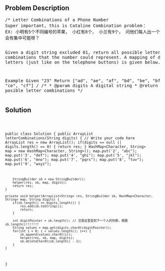 <!--
<style>
  body { font-family: Arial, sans-serif; }
  .container { max-width: 100%; margin: auto; padding: 20px; }
  .comment-block { background-color: #f9f9f9; padding: 10px; border-left: 5px solid #ccc; max-width: 50%; margin: auto;}
  .code-block { background-color: #f4f4f4; padding: 10px; border: 1px solid #ddd; }
</style>
-->

<div class='container'>
<h2>Problem Description</h2>
<div class='comment-block'>
<pre>
/* Letter Combinations of a Phone Number
Super important, this is Cataline Combination problem：
EX: 小明有5个不同编号的苹果， 小红有8个， 小兰有9个， 问他们每人出一个苹果
会有集中可能呀？


Given a digit string excluded 01, 
return all possible letter combinations that the number could represent.
A mapping of digit to letters (just like on the telephone buttons) is given below.

Example
Given "23"
Return ["ad", "ae", "af", "bd", "be", "bf", "cd", "ce", "cf"]
*/
    /**
     * @param digits A digital string
     * @return all posible letter combinations
     */
</pre>
</div>

<h2>Solution</h2>
<div class='code-block'>
<pre><code class='language-java'>

public class Solution {
    public ArrayList<String> letterCombinations(String digits) {
        // Write your code here
        ArrayList<String> res = new ArrayList<String>();
        if(digits == null || digits.length() == 0) {
            return res;
        }
        HashMap<Character, String> map = new HashMap<Character, String>();
        map.put('2', "abc");
        map.put('3', "def");
        map.put('4', "ghi");
        map.put('5', "jkl");
        map.put('6', "mno");
        map.put('7', "pqrs");
        map.put('8', "tuv");
        map.put('9', "wxyz");
        
        
        StringBuilder sb = new StringBuilder();
        helper(res, sb, map, digits);
        return res;
    }
    
    private void helper(ArrayList<String> res, StringBuilder sb, HashMap<Character, String> map, String digits) {
        if(sb.length() == digits.length()) {
            res.add(sb.toString());
            return;
        }
        
        int digitPointer = sb.length(); // 注意这里是到下一个人的判断，根据sb.length()!!!!!!!
        String values = map.get(digits.charAt(digitPointer));
        for(int i = 0; i < values.length(); i++) {
            sb.append(values.charAt(i));
            helper(res, sb, map, digits);
            sb.deleteCharAt(sb.length() - 1);
        }
    }
}</code></pre>
</div>
</div>
